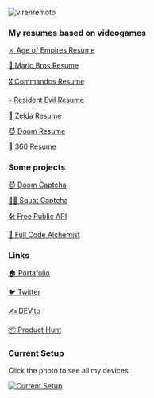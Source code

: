 ![virenremoto](https://i.imgur.com/r5ToowF.png)

### My resumes based on videogames

[⚔️ Age of Empires Resume](https://vivirenremoto.github.io/ageofcv/en.html)

[🍄 Mario Bros Resume](https://vivirenremoto.github.io/mariocv/en.html)

[🎖️ Commandos Resume](https://vivirenremoto.github.io/commandos/en.html)

[💀 Resident Evil Resume](https://vivirenremoto.github.io/residentevilcv/en.html)

[🏹 Zelda Resume](https://vivirenremoto.github.io/zeldacv/en.html)

[😈 Doom Resume](https://vivirenremoto.github.io/doomcv/en.html)

[🥽 360 Resume](https://vivirenremoto.github.io/360cv/)

### Some projects

[😈 Doom Captcha](https://www.producthunt.com/posts/doom-captcha)

[🏋️‍♀️ Squat Captcha](https://www.producthunt.com/posts/squat-captcha)

[🛠️ Free Public API](https://github.com/vivirenremoto/free-public-api)

[🧪 Full Code Alchemist](https://github.com/vivirenremoto/full_code_alchemist)

### Links

[🏠 Portafolio](https://vivirenremoto.github.io/)

[🐦 Twitter](https://twitter.com/vivirenremoto)

[✍️ DEV.to](https://dev.to/vivirenremoto/)

[📦 Product Hunt](https://www.producthunt.com/@miquelcamps)

### Current Setup

Click the photo to see all my devices

[![Current Setup](https://user-images.githubusercontent.com/448403/120071892-76272580-c091-11eb-9383-f62414d1f8eb.jpeg)](https://perfectsetup.pro/setups/setup-de-vivirenremoto-version-1-2/)





